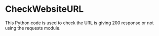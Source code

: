 # CheckWebsiteURL
This Python code is used to check the URL is giving 200 response or not using the requests module.
